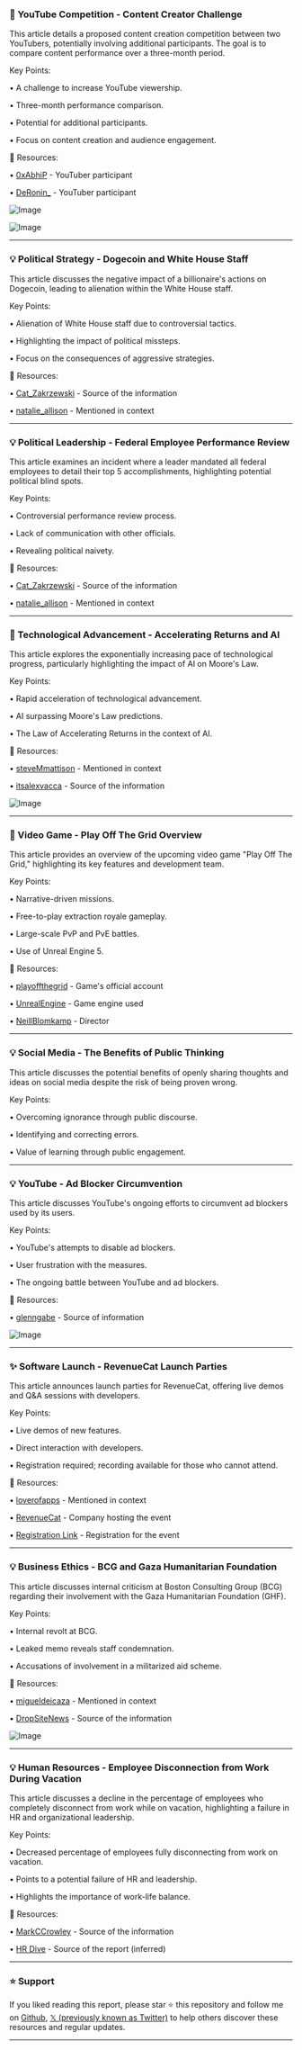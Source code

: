 ### 🤖 YouTube Competition - Content Creator Challenge

This article details a proposed content creation competition between two YouTubers, potentially involving additional participants.  The goal is to compare content performance over a three-month period.

Key Points:

•  A challenge to increase YouTube viewership.

•  Three-month performance comparison.

•  Potential for additional participants.

•  Focus on content creation and audience engagement.


🔗 Resources:

• [0xAbhiP](https://x.com/0xAbhiP) - YouTuber participant

• [DeRonin_](https://x.com/DeRonin_) - YouTuber participant

![Image](https://pbs.twimg.com/media/Gs18XrsWgAA1JP-?format=jpg&name=small)

![Image](https://pbs.twimg.com/media/Gs1rs2xb0AA3fSB?format=jpg&name=240x240)


---

### 💡 Political Strategy -  Dogecoin and White House Staff

This article discusses the negative impact of a billionaire's actions on Dogecoin, leading to alienation within the White House staff.

Key Points:

•  Alienation of White House staff due to controversial tactics.

•  Highlighting the impact of political missteps.

•  Focus on the consequences of aggressive strategies.


🔗 Resources:

• [Cat_Zakrzewski](https://x.com/Cat_Zakrzewski) - Source of the information

• [natalie_allison](https://x.com/natalie_allison) - Mentioned in context


---

### 💡 Political Leadership -  Federal Employee Performance Review

This article examines an incident where a leader mandated all federal employees to detail their top 5 accomplishments, highlighting potential political blind spots.

Key Points:

•  Controversial performance review process.

•  Lack of communication with other officials.

•  Revealing political naivety.


🔗 Resources:

• [Cat_Zakrzewski](https://x.com/Cat_Zakrzewski) - Source of the information

• [natalie_allison](https://x.com/natalie_allison) - Mentioned in context


---

### 🚀 Technological Advancement -  Accelerating Returns and AI

This article explores the exponentially increasing pace of technological progress, particularly highlighting the impact of AI on Moore's Law.

Key Points:

•  Rapid acceleration of technological advancement.

•  AI surpassing Moore's Law predictions.

•  The Law of Accelerating Returns in the context of AI.


🔗 Resources:

• [steveMmattison](https://x.com/steveMmattison) - Mentioned in context

• [itsalexvacca](https://x.com/itsalexvacca) - Source of the information

![Image](https://pbs.twimg.com/media/GsxQGpiaYAAuAYg?format=png&name=small)


---

### 🚀 Video Game -  Play Off The Grid Overview

This article provides an overview of the upcoming video game "Play Off The Grid," highlighting its key features and development team.

Key Points:

•  Narrative-driven missions.

•  Free-to-play extraction royale gameplay.

•  Large-scale PvP and PvE battles.

•  Use of Unreal Engine 5.


🔗 Resources:

• [playoffthegrid](https://x.com/playoffthegrid) - Game's official account

• [UnrealEngine](https://x.com/UnrealEngine) - Game engine used

• [NeillBlomkamp](https://x.com/NeillBlomkamp) - Director


---

### 💡 Social Media -  The Benefits of Public Thinking

This article discusses the potential benefits of openly sharing thoughts and ideas on social media despite the risk of being proven wrong.

Key Points:

•  Overcoming ignorance through public discourse.

•  Identifying and correcting errors.

•  Value of learning through public engagement.


---

### 💡 YouTube -  Ad Blocker Circumvention

This article discusses YouTube's ongoing efforts to circumvent ad blockers used by its users.

Key Points:

•  YouTube's attempts to disable ad blockers.

•  User frustration with the measures.

•  The ongoing battle between YouTube and ad blockers.


🔗 Resources:

• [glenngabe](https://x.com/glenngabe) - Source of information

![Image](https://pbs.twimg.com/media/Gs139BCXsAACLln?format=jpg&name=small)


---

### ✨ Software Launch -  RevenueCat Launch Parties

This article announces launch parties for RevenueCat, offering live demos and Q&A sessions with developers.

Key Points:

•  Live demos of new features.

•  Direct interaction with developers.

•  Registration required; recording available for those who cannot attend.


🔗 Resources:

• [loverofapps](https://x.com/loverofapps) - Mentioned in context

• [RevenueCat](https://x.com/RevenueCat) - Company hosting the event

• [Registration Link](https://t.co/YnyvONOXFb) - Registration for the event


---

### 💡 Business Ethics - BCG and Gaza Humanitarian Foundation

This article discusses internal criticism at Boston Consulting Group (BCG) regarding their involvement with the Gaza Humanitarian Foundation (GHF).

Key Points:

•  Internal revolt at BCG.

•  Leaked memo reveals staff condemnation.

•  Accusations of involvement in a militarized aid scheme.


🔗 Resources:

• [migueldeicaza](https://x.com/migueldeicaza) - Mentioned in context

• [DropSiteNews](https://x.com/DropSiteNews) - Source of the information

![Image](https://pbs.twimg.com/media/GszVxZQXUAAjAku?format=jpg&name=small)


---

### 💡 Human Resources - Employee Disconnection from Work During Vacation

This article discusses a decline in the percentage of employees who completely disconnect from work while on vacation, highlighting a failure in HR and organizational leadership.

Key Points:

•  Decreased percentage of employees fully disconnecting from work on vacation.

•  Points to a potential failure of HR and leadership.

•  Highlights the importance of work-life balance.


🔗 Resources:

• [MarkCCrowley](https://x.com/MarkCCrowley) - Source of the information

• [HR Dive](https://www.hrdive.com/) - Source of the report (inferred)


---

### ⭐️ Support

If you liked reading this report, please star ⭐️ this repository and follow me on [Github](https://github.com/Drix10), [𝕏 (previously known as Twitter)](https://x.com/DRIX_10_) to help others discover these resources and regular updates.

---